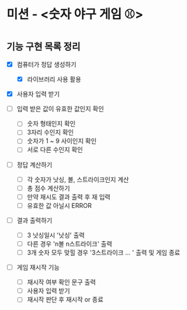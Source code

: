 <!-- @format -->

# 미션 - <숫자 야구 게임 ⚾️>

## 기능 구현 목록 정리

- [x] 컴퓨터가 정답 생성하기

  - [x] 라이브러리 사용 활용

- [x] 사용자 입력 받기

- [ ] 입력 받은 값이 유효한 값인지 확인

  - [ ] 숫자 형태인지 확인
  - [ ] 3자리 수인지 확인
  - [ ] 숫자가 1 ~ 9 사이인지 확인
  - [ ] 서로 다른 수인지 확인

- [ ] 정답 계산하기

  - [ ] 각 숫자가 낫싱, 볼, 스트라이크인지 계산
  - [ ] 총 점수 계산하기
  - [ ] 만약 재시도 결과 출력 후 재 입력
  - [ ] 유효한 값 아닐시 ERROR

- [ ] 결과 출력하기

  - [ ] 3 낫싱일시 '낫싱' 출력
  - [ ] 다른 경우 'n볼 n스트라이크' 출력
  - [ ] 3개 숫자 모두 맞힐 경우 '3스트라이크 ... ' 출력 및 게임 종료

- [ ] 게임 재시작 기능

  - [ ] 재시작 여부 확인 문구 출력
  - [ ] 사용자 입력 받기
  - [ ] 재시작 판단 후 재시작 or 종료
